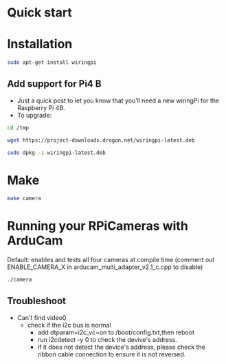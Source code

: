# Quick start

# Installation
```Bash
sudo apt-get install wiringpi
```
## Add support for Pi4 B
- Just a quick post to let you know that you’ll need a new wiringPi for the Raspberry Pi 4B.
- To upgrade:
```bash
cd /tmp
```
```bash
wget https://project-downloads.drogon.net/wiringpi-latest.deb
```
```bash
sudo dpkg -i wiringpi-latest.deb
```

# Make
```Bash
make camera
```

# Running your RPiCameras with ArduCam
Default: enables and tests all four cameras at compile time (comment out ENABLE_CAMERA_X in arducam_multi_adapter_v2.1_c.cpp to disable)
```Bash
./camera
```

## Troubleshoot
- Can't find video0 
	- check if the i2c bus is normal
		- add dtparam=i2c_vc=on to /boot/config.txt,then reboot 
		- run i2cdetect -y 0 to check the devive's address.
		- if it does not detect the device's address, please check the ribbon cable connection to ensure it is not reversed.
		
